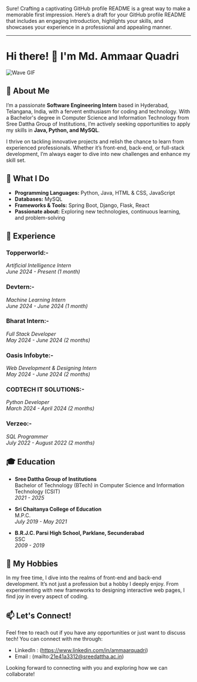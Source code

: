 Sure! Crafting a captivating GitHub profile README is a great way to make a memorable first impression. Here’s a draft for your GitHub profile README that includes an engaging introduction, highlights your skills, and showcases your experience in a professional and appealing manner.

---

# Hi there! 👋 I'm Md. Ammaar Quadri

![Wave GIF](https://media.giphy.com/media/3o6ZsXbxa4VmNrSAoA/giphy.gif) 

## 🌟 About Me

I’m a passionate **Software Engineering Intern** based in Hyderabad, Telangana, India, with a fervent enthusiasm for coding and technology. With a Bachelor's degree in Computer Science and Information Technology from Sree Dattha Group of Institutions, I’m actively seeking opportunities to apply my skills in **Java, Python, and MySQL**.

I thrive on tackling innovative projects and relish the chance to learn from experienced professionals. Whether it’s front-end, back-end, or full-stack development, I’m always eager to dive into new challenges and enhance my skill set.

## 🚀 What I Do

- **Programming Languages:** Python, Java, HTML & CSS, JavaScript
- **Databases:** MySQL
- **Frameworks & Tools:** Spring Boot, Django, Flask, React
- **Passionate about:** Exploring new technologies, continuous learning, and problem-solving

## 💼 Experience

### Topperworld:-
*Artificial Intelligence Intern*  
_June 2024 - Present (1 month)_

### Devtern:-
*Machine Learning Intern*  
_June 2024 - June 2024 (1 month)_

### Bharat Intern:-
*Full Stack Developer*  
_May 2024 - June 2024 (2 months)_

### Oasis Infobyte:-
*Web Development & Designing Intern*  
_May 2024 - June 2024 (2 months)_

### CODTECH IT SOLUTIONS:-
*Python Developer*  
_March 2024 - April 2024 (2 months)_

### Verzeo:-
*SQL Programmer*  
_July 2022 - August 2022 (2 months)_

## 🎓 Education

- **Sree Dattha Group of Institutions**  
  Bachelor of Technology (BTech) in Computer Science and Information Technology (CSIT)  
  _2021 - 2025_

- **Sri Chaitanya College of Education**  
  M.P.C.  
  _July 2019 - May 2021_

- **B.R.J.C. Parsi High School, Parklane, Secunderabad**  
  SSC  
  _2009 - 2019_

## 🌱 My Hobbies

In my free time, I dive into the realms of front-end and back-end development. It’s not just a profession but a hobby I deeply enjoy. From experimenting with new frameworks to designing interactive web pages, I find joy in every aspect of coding.

## 📫 Let's Connect!

Feel free to reach out if you have any opportunities or just want to discuss tech! You can connect with me through:

- LinkedIn : (https://www.linkedin.com/in/ammaarquadri)
- Email : (mailto:21e41a3312@sreedattha.ac.in)

Looking forward to connecting with you and exploring how we can collaborate!
